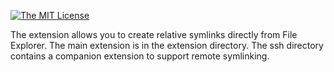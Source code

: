 [![The MIT License](https://flat.badgen.net/badge/license/MIT/orange)](http://opensource.org/licenses/MIT)


The extension allows you to create relative symlinks directly from File Explorer.
The main extension is in the extension directory.
The ssh directory contains a companion extension to support remote symlinking.